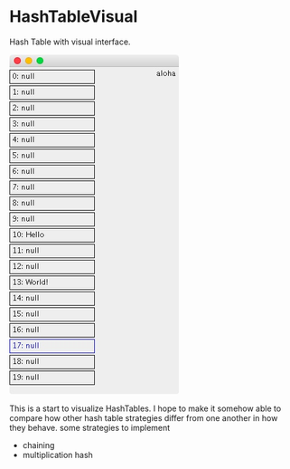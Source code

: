 # HashTableVisual
Hash Table with visual interface.

![screenshot](https://github.com/victorman/HashTableVisual/blob/master/HashVisual.jpg)

This is a start to visualize HashTables.
I hope to make it somehow able to compare how other hash table strategies differ from one another in how they behave.
some strategies to implement
* chaining
* multiplication hash
